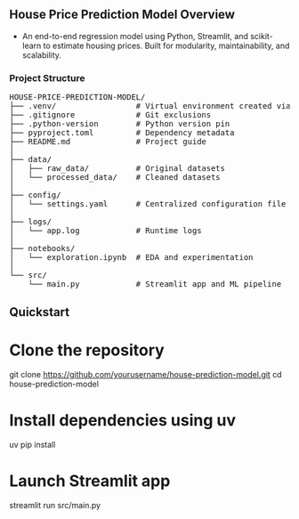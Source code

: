 ## House Price Prediction Model Overview
- An end-to-end regression model using Python, Streamlit, and scikit-learn to estimate housing prices. Built for modularity, maintainability, and scalability.

### Project Structure
<pre>
HOUSE-PRICE-PREDICTION-MODEL/
├── .venv/                 # Virtual environment created via uv
├── .gitignore             # Git exclusions
├── .python-version        # Python version pin
├── pyproject.toml         # Dependency metadata
├── README.md              # Project guide
│
├── data/
│   ├── raw_data/          # Original datasets
│   └── processed_data/    # Cleaned datasets
│
├── config/
│   └── settings.yaml      # Centralized configuration file
│
├── logs/
│   └── app.log            # Runtime logs
│
├── notebooks/
│   └── exploration.ipynb  # EDA and experimentation
│
└── src/
    └── main.py            # Streamlit app and ML pipeline
</pre>

## Quickstart

# Clone the repository
git clone https://github.com/yourusername/house-prediction-model.git
cd house-prediction-model

# Install dependencies using uv
uv pip install

# Launch Streamlit app
streamlit run src/main.py

